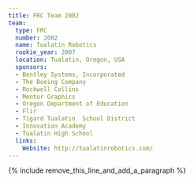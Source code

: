 ```yaml
---
title: FRC Team 2002
team:
  type: FRC
  number: 2002
  name: Tualatin Robotics
  rookie_year: 2007
  location: Tualatin, Oregon, USA
  sponsors:
  - Bentley Systems, Incorporated
  - The Boeing Company
  - Rockwell Collins
  - Mentor Graphics
  - Oregon Department of Education
  - Flir
  - Tigard Tualatin  School District
  - Innovation Academy
  - Tualatin High School
  links:
    Website: http://tualatinrobotics.com/
---
```


{% include remove_this_line_and_add_a_paragraph %}